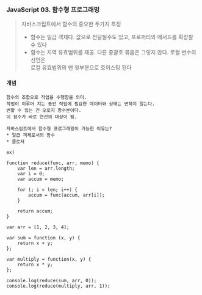### JavaScript 03. 함수형 프로그래밍

> 자바스크립트에서 함수의 중요한 두가지 특징
> - 함수는 일급 객체다. 값으로 전달될수도 있고, 프로퍼티와 메서드를 확장할 수 있다<br>
> - 함수는 지역 유효범위를 제공. 다른 중괄호 묶음은 그렇지 않다. 로컬 변수의 선언은<br>
>   로컬 유효범위의 맨 윗부분으로 호이스팅 된다


#### 개념
```{.javascript}
함수의 조합으로 작업을 수행함을 의미.
작업이 이루어 지는 동안 작업에 필요한 데이터와 상태는 변하지 않는다.
변할 수 있는 건 오로지 함수뿐이다.
이 함수가 바로 연산의 대상이 됨.

자바스립트에서 함수형 프로그래밍이 가능한 이유는?
* 일급 객체로서의 함수
* 클로저

ex)

function reduce(func, arr, memo) {
    var len = arr.length;
    var i = 0;
    var accum = memo;

    for (; i < len; i++) {
        accum = func(accum, arr[i]);
    }

    return accum;
}

var arr = [1, 2, 3, 4];

var sum = function (x, y) {
    return x + y;
};

var multiply = function(x, y) {
    return x * y;
};

console.log(reduce(sum, arr, 0));
console.log(reduce(multiply, arr, 1));

```



